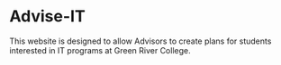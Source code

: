 # Advise-IT

This website is designed to allow Advisors to create plans for students interested in IT programs at Green River College.
